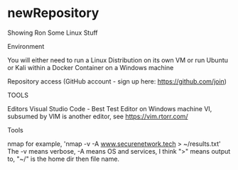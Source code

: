 # newRepository

Showing Ron Some Linux Stuff

Environment

You will either need to run a Linux Distribution on its own VM or run Ubuntu or Kali within a Docker Container on a Windows machine

Repository access (GitHub account - sign up here: <https://github.com/join>)

TOOLS

Editors
    Visual Studio Code - Best Test Editor on Windows machine
    VI, subsumed by VIM is another editor, see https://vim.rtorr.com/

Tools

nmap 
for example, 'nmap -v -A www.securenetwork.tech > ~/results.txt' 
The -v means verbose, -A means OS and services, I think ">" means output to, "~/" is the home dir then file name.
